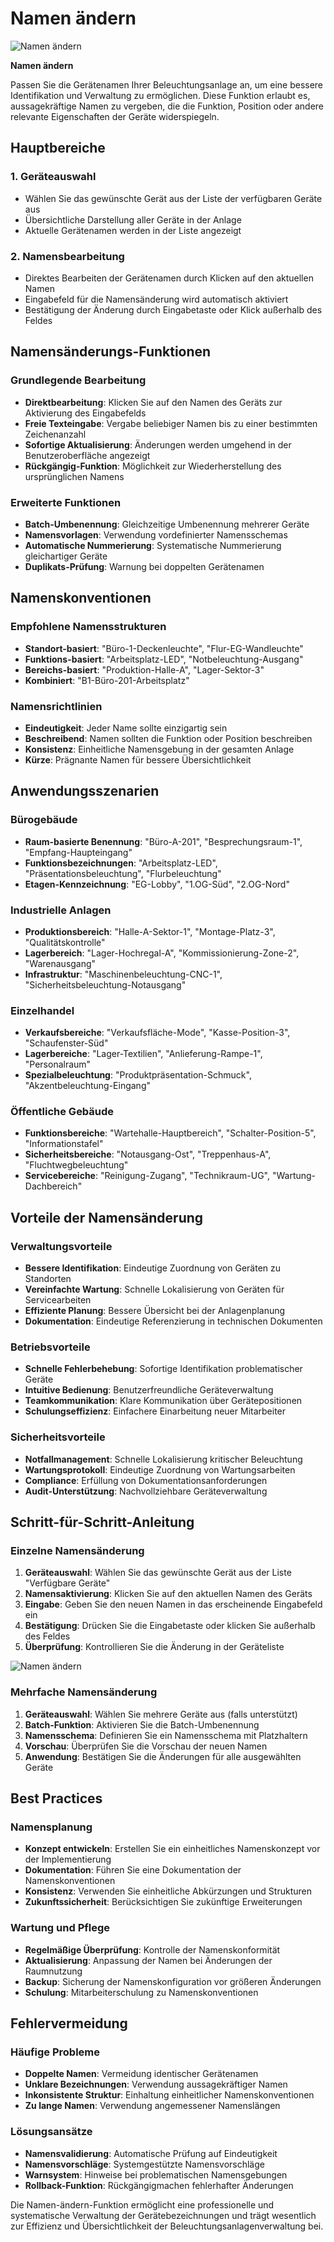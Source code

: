# Namen ändern

![Namen ändern](namen-aendern-1.png)

**Namen ändern**

Passen Sie die Gerätenamen Ihrer Beleuchtungsanlage an, um eine bessere Identifikation und Verwaltung zu ermöglichen. Diese Funktion erlaubt es, aussagekräftige Namen zu vergeben, die die Funktion, Position oder andere relevante Eigenschaften der Geräte widerspiegeln.

## Hauptbereiche

### 1. Geräteauswahl

- Wählen Sie das gewünschte Gerät aus der Liste der verfügbaren Geräte aus
- Übersichtliche Darstellung aller Geräte in der Anlage
- Aktuelle Gerätenamen werden in der Liste angezeigt

### 2. Namensbearbeitung

- Direktes Bearbeiten der Gerätenamen durch Klicken auf den aktuellen Namen
- Eingabefeld für die Namensänderung wird automatisch aktiviert
- Bestätigung der Änderung durch Eingabetaste oder Klick außerhalb des Feldes

## Namensänderungs-Funktionen

### Grundlegende Bearbeitung

- **Direktbearbeitung**: Klicken Sie auf den Namen des Geräts zur Aktivierung des Eingabefelds
- **Freie Texteingabe**: Vergabe beliebiger Namen bis zu einer bestimmten Zeichenanzahl
- **Sofortige Aktualisierung**: Änderungen werden umgehend in der Benutzeroberfläche angezeigt
- **Rückgängig-Funktion**: Möglichkeit zur Wiederherstellung des ursprünglichen Namens

### Erweiterte Funktionen

- **Batch-Umbenennung**: Gleichzeitige Umbenennung mehrerer Geräte
- **Namensvorlagen**: Verwendung vordefinierter Namensschemas
- **Automatische Nummerierung**: Systematische Nummerierung gleichartiger Geräte
- **Duplikats-Prüfung**: Warnung bei doppelten Gerätenamen

## Namenskonventionen

### Empfohlene Namensstrukturen

- **Standort-basiert**: "Büro-1-Deckenleuchte", "Flur-EG-Wandleuchte"
- **Funktions-basiert**: "Arbeitsplatz-LED", "Notbeleuchtung-Ausgang"
- **Bereichs-basiert**: "Produktion-Halle-A", "Lager-Sektor-3"
- **Kombiniert**: "B1-Büro-201-Arbeitsplatz"

### Namensrichtlinien

- **Eindeutigkeit**: Jeder Name sollte einzigartig sein
- **Beschreibend**: Namen sollten die Funktion oder Position beschreiben
- **Konsistenz**: Einheitliche Namensgebung in der gesamten Anlage
- **Kürze**: Prägnante Namen für bessere Übersichtlichkeit

## Anwendungsszenarien

### Bürogebäude

- **Raum-basierte Benennung**: "Büro-A-201", "Besprechungsraum-1", "Empfang-Haupteingang"
- **Funktionsbezeichnungen**: "Arbeitsplatz-LED", "Präsentationsbeleuchtung", "Flurbeleuchtung"
- **Etagen-Kennzeichnung**: "EG-Lobby", "1.OG-Süd", "2.OG-Nord"

### Industrielle Anlagen

- **Produktionsbereich**: "Halle-A-Sektor-1", "Montage-Platz-3", "Qualitätskontrolle"
- **Lagerbereich**: "Lager-Hochregal-A", "Kommissionierung-Zone-2", "Warenausgang"
- **Infrastruktur**: "Maschinenbeleuchtung-CNC-1", "Sicherheitsbeleuchtung-Notausgang"

### Einzelhandel

- **Verkaufsbereiche**: "Verkaufsfläche-Mode", "Kasse-Position-3", "Schaufenster-Süd"
- **Lagerbereiche**: "Lager-Textilien", "Anlieferung-Rampe-1", "Personalraum"
- **Spezialbeleuchtung**: "Produktpräsentation-Schmuck", "Akzentbeleuchtung-Eingang"

### Öffentliche Gebäude

- **Funktionsbereiche**: "Wartehalle-Hauptbereich", "Schalter-Position-5", "Informationstafel"
- **Sicherheitsbereiche**: "Notausgang-Ost", "Treppenhaus-A", "Fluchtwegbeleuchtung"
- **Servicebereiche**: "Reinigung-Zugang", "Technikraum-UG", "Wartung-Dachbereich"

## Vorteile der Namensänderung

### Verwaltungsvorteile

- **Bessere Identifikation**: Eindeutige Zuordnung von Geräten zu Standorten
- **Vereinfachte Wartung**: Schnelle Lokalisierung von Geräten für Servicearbeiten
- **Effiziente Planung**: Bessere Übersicht bei der Anlagenplanung
- **Dokumentation**: Eindeutige Referenzierung in technischen Dokumenten

### Betriebsvorteile

- **Schnelle Fehlerbehebung**: Sofortige Identifikation problematischer Geräte
- **Intuitive Bedienung**: Benutzerfreundliche Geräteverwaltung
- **Teamkommunikation**: Klare Kommunikation über Gerätepositionen
- **Schulungseffizienz**: Einfachere Einarbeitung neuer Mitarbeiter

### Sicherheitsvorteile

- **Notfallmanagement**: Schnelle Lokalisierung kritischer Beleuchtung
- **Wartungsprotokoll**: Eindeutige Zuordnung von Wartungsarbeiten
- **Compliance**: Erfüllung von Dokumentationsanforderungen
- **Audit-Unterstützung**: Nachvollziehbare Geräteverwaltung

## Schritt-für-Schritt-Anleitung

### Einzelne Namensänderung

1. **Geräteauswahl**: Wählen Sie das gewünschte Gerät aus der Liste "Verfügbare Geräte"
2. **Namensaktivierung**: Klicken Sie auf den aktuellen Namen des Geräts
3. **Eingabe**: Geben Sie den neuen Namen in das erscheinende Eingabefeld ein
4. **Bestätigung**: Drücken Sie die Eingabetaste oder klicken Sie außerhalb des Feldes
5. **Überprüfung**: Kontrollieren Sie die Änderung in der Geräteliste

![Namen ändern](namen-aendern-2.png)

### Mehrfache Namensänderung

1. **Geräteauswahl**: Wählen Sie mehrere Geräte aus (falls unterstützt)
2. **Batch-Funktion**: Aktivieren Sie die Batch-Umbenennung
3. **Namensschema**: Definieren Sie ein Namensschema mit Platzhaltern
4. **Vorschau**: Überprüfen Sie die Vorschau der neuen Namen
5. **Anwendung**: Bestätigen Sie die Änderungen für alle ausgewählten Geräte

## Best Practices

### Namensplanung

- **Konzept entwickeln**: Erstellen Sie ein einheitliches Namenskonzept vor der Implementierung
- **Dokumentation**: Führen Sie eine Dokumentation der Namenskonventionen
- **Konsistenz**: Verwenden Sie einheitliche Abkürzungen und Strukturen
- **Zukunftssicherheit**: Berücksichtigen Sie zukünftige Erweiterungen

### Wartung und Pflege

- **Regelmäßige Überprüfung**: Kontrolle der Namenskonformität
- **Aktualisierung**: Anpassung der Namen bei Änderungen der Raumnutzung
- **Backup**: Sicherung der Namenskonfiguration vor größeren Änderungen
- **Schulung**: Mitarbeiterschulung zu Namenskonventionen

## Fehlervermeidung

### Häufige Probleme

- **Doppelte Namen**: Vermeidung identischer Gerätenamen
- **Unklare Bezeichnungen**: Verwendung aussagekräftiger Namen
- **Inkonsistente Struktur**: Einhaltung einheitlicher Namenskonventionen
- **Zu lange Namen**: Verwendung angemessener Namenslängen

### Lösungsansätze

- **Namensvalidierung**: Automatische Prüfung auf Eindeutigkeit
- **Namensvorschläge**: Systemgestützte Namensvorschläge
- **Warnsystem**: Hinweise bei problematischen Namensgebungen
- **Rollback-Funktion**: Rückgängigmachen fehlerhafter Änderungen

Die Namen-ändern-Funktion ermöglicht eine professionelle und systematische Verwaltung der Gerätebezeichnungen und trägt wesentlich zur Effizienz und Übersichtlichkeit der Beleuchtungsanlagenverwaltung bei.